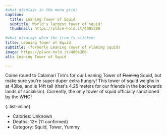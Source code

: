 ```yaml
---
#what displays in the menu grid:
caption: 
  title: Leaning Tower of Squid
  subtitle: World's largest tower of squid!
  thumbnail: https://place-hold.it/400x300
  
#what displays when the item is clicked:
title: Leaning Tower of Squid
subtitle: (formerly Leaning Tower of Flaming Squid)
image: https://place-hold.it/400x300
alt: Leaning Tower of Squid

---
```

Come round to Calamari Tim's for our Leaning Tower of ~~Flaming~~ Squid, but make sure you're super duper extra hungry!
This tower of squid weighs in at 43lbs, and is 14ft tall (that's 4.25 meters for our friends in the backwards lands of socialism). Currently, the only tower of squid officially sanctioned by the WHO!

{:.list-inline} 
- Calories: Unknown
- Deaths: 12* (11 confirmed) 
- Category: Squid, Tower, Yummy

